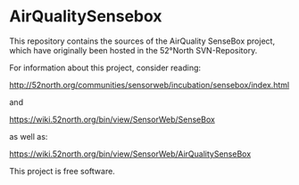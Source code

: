 AirQualitySensebox
==================

This repository contains the sources of the AirQuality SenseBox project, which have originally been hosted in the 52°North SVN-Repository.

For information about this project, consider reading:

http://52north.org/communities/sensorweb/incubation/sensebox/index.html

and 

https://wiki.52north.org/bin/view/SensorWeb/SenseBox

as well as:

https://wiki.52north.org/bin/view/SensorWeb/AirQualitySenseBox


This project is free software.

